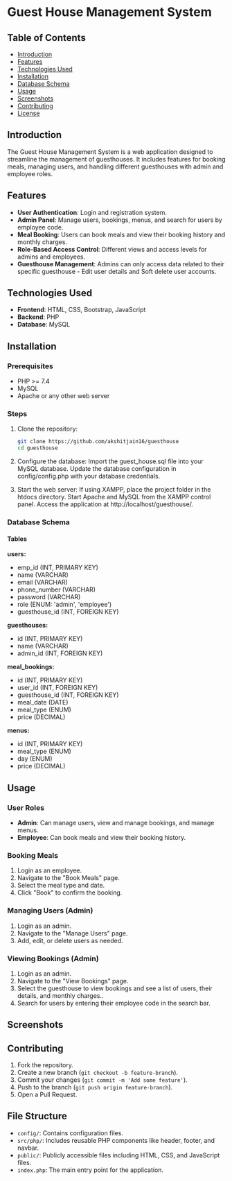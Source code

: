 # Guest House Management System

## Table of Contents

- [Introduction](#introduction)
- [Features](#features)
- [Technologies Used](#technologies-used)
- [Installation](#installation)
- [Database Schema](#database-schema)
- [Usage](#usage)
- [Screenshots](#screenshots)
- [Contributing](#contributing)
- [License](#license)

## Introduction

The Guest House Management System is a web application designed to streamline the management of guesthouses. It includes features for booking meals, managing users, and handling different guesthouses with admin and employee roles.

## Features

- **User Authentication**: Login and registration system.
- **Admin Panel**: Manage users, bookings, menus, and search for users by employee code.
- **Meal Booking**: Users can book meals and view their booking history and monthly charges.
- **Role-Based Access Control**: Different views and access levels for admins and employees.
- **Guesthouse Management**: Admins can only access data related to their specific guesthouse - Edit user details and Soft delete user accounts.

## Technologies Used

- **Frontend**: HTML, CSS, Bootstrap, JavaScript
- **Backend**: PHP
- **Database**: MySQL

## Installation

### Prerequisites

- PHP >= 7.4
- MySQL
- Apache or any other web server

### Steps

1. Clone the repository:
   ```sh
   git clone https://github.com/akshitjain16/guesthouse
   cd guesthouse

2. Configure the database:
   Import the guest_house.sql file into your MySQL database.
   Update the database configuration in config/config.php with your database credentials.

3. Start the web server:
   If using XAMPP, place the project folder in the htdocs directory.
   Start Apache and MySQL from the XAMPP control panel.
   Access the application at http://localhost/guesthouse/.

### Database Schema

#### Tables

**users:**
- emp_id (INT, PRIMARY KEY)
- name (VARCHAR)
- email (VARCHAR)
- phone_number (VARCHAR)
- password (VARCHAR)
- role (ENUM: 'admin', 'employee')
- guesthouse_id (INT, FOREIGN KEY)

**guesthouses:**
- id (INT, PRIMARY KEY)
- name (VARCHAR)
- admin_id (INT, FOREIGN KEY)

**meal_bookings:**
- id (INT, PRIMARY KEY)
- user_id (INT, FOREIGN KEY)
- guesthouse_id (INT, FOREIGN KEY)
- meal_date (DATE)
- meal_type (ENUM)
- price (DECIMAL)

**menus:**
- id (INT, PRIMARY KEY)
- meal_type (ENUM)
- day (ENUM)
- price (DECIMAL)

## Usage

### User Roles

- **Admin**: Can manage users, view and manage bookings, and manage menus.
- **Employee**: Can book meals and view their booking history.

### Booking Meals

1. Login as an employee.
2. Navigate to the "Book Meals" page.
3. Select the meal type and date.
4. Click "Book" to confirm the booking.

### Managing Users (Admin)

1. Login as an admin.
2. Navigate to the "Manage Users" page.
3. Add, edit, or delete users as needed.

### Viewing Bookings (Admin)

1. Login as an admin.
2. Navigate to the "View Bookings" page.
3. Select the guesthouse to view bookings and see a list of users, their details, and monthly charges..
4. Search for users by entering their employee code in the search bar.

## Screenshots


## Contributing

1. Fork the repository.
2. Create a new branch (`git checkout -b feature-branch`).
3. Commit your changes (`git commit -m 'Add some feature'`).
4. Push to the branch (`git push origin feature-branch`).
5. Open a Pull Request.

## File Structure

- `config/`: Contains configuration files.
- `src/php/`: Includes reusable PHP components like header, footer, and navbar.
- `public/`: Publicly accessible files including HTML, CSS, and JavaScript files.
- `index.php`: The main entry point for the application.
